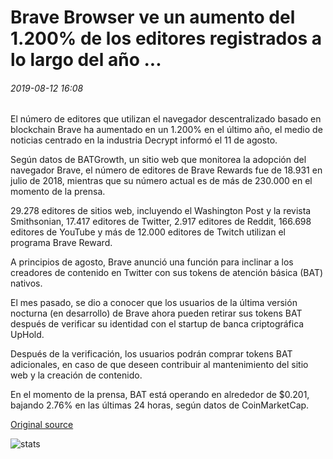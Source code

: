 # Brave Browser ve un aumento del 1.200% de los editores registrados a lo largo del año ...

###### 2019-08-12 16:08

El número de editores que utilizan el navegador descentralizado basado en blockchain Brave ha aumentado en un 1.200% en el último año, el medio de noticias centrado en la industria Decrypt informó el 11 de agosto.

Según datos de BATGrowth, un sitio web que monitorea la adopción del navegador Brave, el número de editores de Brave Rewards fue de 18.931 en julio de 2018, mientras que su número actual es de más de 230.000 en el momento de la prensa.

29.278 editores de sitios web, incluyendo el Washington Post y la revista Smithsonian, 17.417 editores de Twitter, 2.917 editores de Reddit, 166.698 editores de YouTube y más de 12.000 editores de Twitch utilizan el programa Brave Reward.

A principios de agosto, Brave anunció una función para inclinar a los creadores de contenido en Twitter con sus tokens de atención básica (BAT) nativos.

El mes pasado, se dio a conocer que los usuarios de la última versión nocturna (en desarrollo) de Brave ahora pueden retirar sus tokens BAT después de verificar su identidad con el startup de banca criptográfica UpHold.

Después de la verificación, los usuarios podrán comprar tokens BAT adicionales, en caso de que deseen contribuir al mantenimiento del sitio web y la creación de contenido.

En el momento de la prensa, BAT está operando en alrededor de $0.201, bajando 2.76% en las últimas 24 horas, según datos de CoinMarketCap.

[Original source](https://cointelegraph.com/news/brave-browser-sees-1-200-increase-of-registered-publishers-over-year)

![stats](https://c.statcounter.com/11760860/0/a89fa40b/1/ "stats")